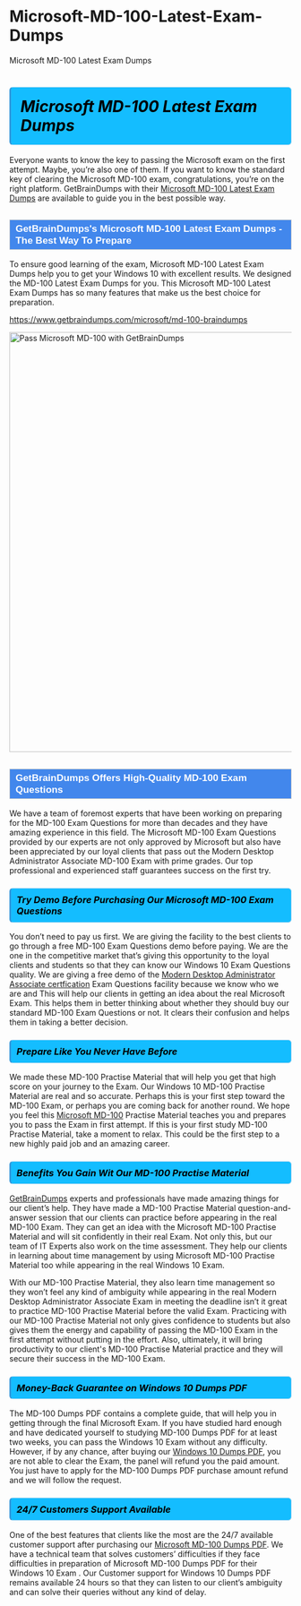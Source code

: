 # Microsoft-MD-100-Latest-Exam-Dumps
Microsoft MD-100 Latest Exam Dumps
<h1><strong><span style="display: block; color: #000000; background: #14BDFF; border: 0.5px solid #AED6F1; border-left: 3px solid #3498DB; padding: .6em; border-radius: 6px;">                     <em>Microsoft MD-100 <span class="exam_variation">Latest Exam Dumps</span> </em>                </span></strong>            </h1>                        <p>Everyone wants to know the key to passing the Microsoft exam on the first attempt. Maybe, you’re also one of them. If you want to know the standard key of             clearing the Microsoft MD-100 exam, congratulations, you’re on the right platform. GetBrainDumps with their             <a href="https://www.getbraindumps.com/microsoft/md-100-braindumps">Microsoft MD-100 <span class="exam_variation">Latest Exam Dumps</span></a> are available to guide you in the best possible way.</p>                        <h2 style="background: #4287ec; border: 1px solid #cccccc; padding: 5px 10px;">                <span style="color: #ffffff;">                    <span style="font-size: 11pt;">                        <span style="line-height: normal;">                            <span style="font-family: Calibri,sans-serif;">                                <strong>                                    <span style="font-size: 13.0pt;">GetBrainDumps's Microsoft MD-100 <span class="exam_variation">Latest Exam Dumps</span> - The Best Way To Prepare</span>                                </strong>                            </span>                        </span>                    </span>                </span>            </h2>                        <p>To ensure good learning of the exam,  Microsoft MD-100 <span class="exam_variation">Latest Exam Dumps</span> help you to get your Windows 10 with excellent results.             We designed the MD-100 <span class="exam_variation">Latest Exam Dumps</span> for you. This Microsoft MD-100 <span class="exam_variation">Latest Exam Dumps</span> has so many features that make us the best choice for preparation.</p>                        <p><a href="https://www.getbraindumps.com/microsoft/md-100-braindumps">https://www.getbraindumps.com/microsoft/md-100-braindumps</a></p>                        <p><a href="https://www.getbraindumps.com/"><img src="https://www.getbraindumps.com/images/get-updated-exam-questions-with-discount-getbraindumps.jpg" class="postImage" alt="Pass Microsoft MD-100 with GetBrainDumps" width="750"></a></p>                            <h2 style="background: #4287ec; border: 1px solid #cccccc; padding: 5px 10px;">                <span style="color: #ffffff;">                    <span style="font-size: 11pt;">                        <span style="line-height: normal;">                            <span style="font-family: Calibri,sans-serif;">                                <strong>                                    <span style="font-size: 13.0pt;">GetBrainDumps Offers High-Quality MD-100 <span class="exam_variation2">Exam Questions</span></span>                                </strong>                            </span>                        </span>                    </span>                </span>            </h2>                        <p>We have a team of foremost experts that have been working on preparing for the MD-100 <span class="exam_variation2">Exam Questions</span>  for more than decades and they have             amazing experience in this field. The Microsoft MD-100 <span class="exam_variation2">Exam Questions</span> provided by our experts are not only approved by Microsoft but also have been             appreciated by our loyal clients that pass out the Modern Desktop Administrator Associate MD-100 Exam with prime grades. Our top professional and             experienced staff guarantees success on the first try.</p>                        <h3>                <strong>                    <span style="display: block; color: #000000; background: #14BDFF; border: 0.5px solid #AED6F1; border-left: 3px solid #3498DB; padding: .6em; border-radius: 6px;">                        <em>Try Demo Before Purchasing Our Microsoft MD-100 <span class="exam_variation2">Exam Questions</span></em>                    </span>                </strong>            </h3>                        <p>You don’t need to pay us first. We are giving the facility to the best clients to go through a free MD-100 <span class="exam_variation2">Exam Questions</span> demo before paying.             We are the one in the competitive market that’s giving this opportunity to the loyal clients and students so that they can know our             Windows 10 <span class="exam_variation2">Exam Questions</span> quality. We are giving a free demo of the <a href="https://www.getbraindumps.com/microsoft/modern-desktop-administrator-associate-braindumps.html">Modern Desktop Administrator Associate certfication</a> <span class="exam_variation2">Exam Questions</span> facility             because we know who we are and This will help our clients in getting an idea about the real Microsoft Exam. This helps them in better thinking             about whether they should buy our standard MD-100 <span class="exam_variation2">Exam Questions</span> or not. It clears their confusion and helps them in taking a better decision.</p>                        <h3>                <strong>                    <span style="display: block; color: #000000; background: #14BDFF; border: 0.5px solid #AED6F1; border-left: 3px solid #3498DB; padding: .6em; border-radius: 6px;">                        <em>Prepare Like You Never Have Before</em>                    </span>                </strong>            </h3>                        <p>We made these MD-100 <span class="exam_variation3">Practise Material</span> that will help you get that high score on your journey to the Exam. Our Windows 10 MD-100 <span class="exam_variation3">Practise Material</span>             are real and so accurate. Perhaps this is your first step toward the MD-100 Exam, or perhaps you are coming back for another round. We hope             you feel this <a href="https://www.getbraindumps.com/microsoft-braindumps.html">Microsoft MD-100</a> <span class="exam_variation3">Practise Material</span> teaches you and prepares you to pass the Exam in first attempt. If this is your first study             MD-100 <span class="exam_variation3">Practise Material</span>, take a moment to relax. This could be the first step to a new highly paid job and an amazing career.</p>                        <h3>                <strong>                    <span style="display: block; color: #000000; background: #14BDFF; border: 0.5px solid #AED6F1; border-left: 3px solid #3498DB; padding: .6em; border-radius: 6px;">                        <em>Benefits You Gain Wit Our MD-100 <span class="exam_variation3">Practise Material</span></em>                    </span>                </strong>            </h3>                        <p><a href="https://www.getbraindumps.com/">GetBrainDumps</a> experts and professionals have made amazing things for our client’s help. They have made a MD-100 <span class="exam_variation3">Practise Material</span> question-and-answer session that             our clients can practice before appearing in the real MD-100 Exam. They can get an idea with the  Microsoft MD-100 <span class="exam_variation3">Practise Material</span> and will             sit confidently in their real Exam. Not only this, but our team of IT Experts also work on the time assessment. They help our clients in learning about             time management by using Microsoft MD-100 <span class="exam_variation3">Practise Material</span>  too while appearing in the real Windows 10 Exam. </p>                        <p>With our MD-100 <span class="exam_variation3">Practise Material</span>, they also learn time management so they won’t feel any kind of ambiguity while appearing in the real             Modern Desktop Administrator Associate Exam in meeting the deadline isn’t it great to practice MD-100 <span class="exam_variation3">Practise Material</span> before the valid Exam. Practicing with             our MD-100 <span class="exam_variation3">Practise Material</span> not only gives confidence to students but also gives them the energy and capability of passing the MD-100 Exam in the first             attempt without putting in the effort. Also, ultimately, it will bring productivity to our client's MD-100 <span class="exam_variation3">Practise Material</span> practice and they will             secure their success in the MD-100 Exam.</p>                        <h3>                <strong>                    <span style="display: block; color: #000000; background: #14BDFF; border: 0.5px solid #AED6F1; border-left: 3px solid #3498DB; padding: .6em; border-radius: 6px;">                        <em>Money-Back Guarantee on Windows 10 <span class="exam_variation4">Dumps PDF</span></em>                    </span>                </strong>            </h3>                        <p>The MD-100 <span class="exam_variation4">Dumps PDF</span> contains a complete guide, that will help you in getting through the final Microsoft Exam. If you have studied hard enough and have             dedicated yourself to studying MD-100 <span class="exam_variation4">Dumps PDF</span> for at least two weeks, you can pass the Windows 10 Exam without any difficulty. However,             if by any chance, after buying our <a href="https://www.getbraindumps.com/microsoft/md-100-braindumps">Windows 10 <span class="exam_variation4">Dumps PDF</span></a>, you are not able to clear the Exam, the panel will refund you the paid amount.             You just have to apply for the MD-100 <span class="exam_variation4">Dumps PDF</span> purchase amount refund and we will follow the request.</p>                        <h3>                <strong>                    <span style="display: block; color: #000000; background: #14BDFF; border: 0.5px solid #AED6F1; border-left: 3px solid #3498DB; padding: .6em; border-radius: 6px;">                        <em>24/7 Customers Support Available</em>                    </span>                </strong>            </h3>                        <p>One of the best features that clients like the most are the 24/7 available customer support after purchasing our <a href="https://www.getbraindumps.com/microsoft/md-100-braindumps">Microsoft MD-100 <span class="exam_variation4">Dumps PDF</span></a>.             We have a technical team that solves customers’ difficulties if they face difficulties in preparation of Microsoft MD-100 <span class="exam_variation4">Dumps PDF</span> for             their Windows 10 Exam . Our Customer support for Windows 10 <span class="exam_variation4">Dumps PDF</span> remains available 24 hours so that they can listen to our             client’s ambiguity and can solve their queries without any kind of delay.</p>                    

